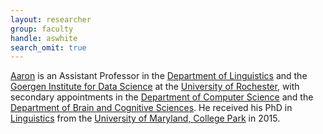 ```yaml
---
layout: researcher
group: faculty
handle: aswhite
search_omit: true
---
```


[Aaron](http://aaronstevenwhite.io) is an Assistant Professor in the [Department of Linguistics](http://www.sas.rochester.edu/lin/index.html) and the [Goergen Institute for Data Science](http://www.sas.rochester.edu/dsc/) at the [University of Rochester](https://www.rochester.edu/), with secondary appointments in the [Department of Computer Science](https://www.cs.rochester.edu/) and the [Department of Brain and Cognitive Sciences](http://www.sas.rochester.edu/bcs/). He received his PhD in [Linguistics](http://ling.umd.edu/) from the [University of Maryland, College Park](https://www.umd.edu/) in 2015.
